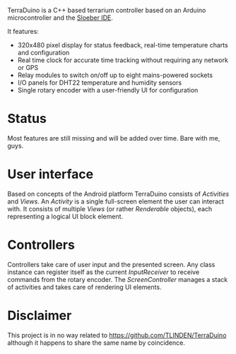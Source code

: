 TerraDuino is a C++ based terrarium controller based on an Arduino microcontroller and the [Sloeber IDE](http://eclipse.baeyens.it).

It features:
* 320x480 pixel display for status feedback, real-time temperature charts and configuration
* Real time clock for accurate time tracking without requiring any network or GPS
* Relay modules to switch on/off up to eight mains-powered sockets
* I/O panels for DHT22 temperature and humidity sensors
* Single rotary encoder with a user-friendly UI for configuration

# Status
Most features are still missing and will be added over time. Bare with me, guys.

# User interface
Based on concepts of the Android platform TerraDuino consists of *Activities* and *Views*. An *Activity* is a single full-screen element the user can interact with. It consists of multiple *Views* (or rather *Renderable* objects), each representing a logical UI block element.

# Controllers
Controllers take care of user input and the presented screen. Any class instance can register itself as the current *InputReceiver* to receive commands from the rotary encoder. The *ScreenController* manages a stack of activities and takes care of rendering UI elements.

# Disclaimer
This project is in no way related to https://github.com/TLINDEN/TerraDuino although it happens to share the same name by coincidence.
